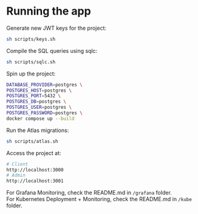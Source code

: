 # Running the app

Generate new JWT keys for the project:
```bash
sh scripts/keys.sh
```

Compile the SQL queries using sqlc:
```bash
sh scripts/sqlc.sh
```

Spin up the project:
```bash
DATABASE_PROVIDER=postgres \
POSTGRES_HOST=postgres \
POSTGRES_PORT=5432 \
POSTGRES_DB=postgres \
POSTGRES_USER=postgres \
POSTGRES_PASSWORD=postgres \
docker compose up --build
```

Run the Atlas migrations:
```bash
sh scripts/atlas.sh
```

Access the project at:
```bash
# Client
http://localhost:3000
# Admin
http://localhost:3001
```

For Grafana Monitoring, check the README.md in `/grafana` folder.  
For Kubernetes Deployment + Monitoring, check the README.md in `/kube` folder.
